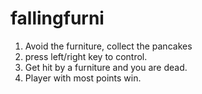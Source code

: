 # fallingfurni
1. Avoid the furniture, collect the pancakes
2. press left/right key to control.
3. Get hit by a furniture and you are dead.
4. Player with most points win.
